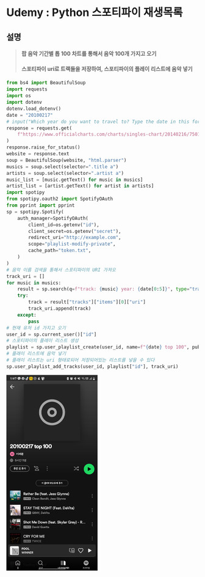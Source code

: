 # Udemy : Python 스포티파이 재생목록



## 설명

> #### 팝 음악 기간별 톱 100 차트를 통해서 음악 100개 가지고 오기
>
> #### 스포티파이 uri로 트랙들을 저장하여, 스포티파이의 플레이 리스트에 음악 넣기


```python
from bs4 import BeautifulSoup
import requests
import os
import dotenv
dotenv.load_dotenv()
date = "20100217"
# input("Which year do you want to travel to? Type the date in this format YYYYMMDD: \n")
response = requests.get(
    f"https://www.officialcharts.com/charts/singles-chart/20140216/7501/"
)
response.raise_for_status()
website = response.text
soup = BeautifulSoup(website, "html.parser")
musics = soup.select(selector=".title a")
artists = soup.select(selector=".artist a")
music_list = [music.getText() for music in musics]
artist_list = [artist.getText() for artist in artists]
import spotipy
from spotipy.oauth2 import SpotifyOAuth
from pprint import pprint
sp = spotipy.Spotify(
    auth_manager=SpotifyOAuth(
        client_id=os.getenv("id"),
        client_secret=os.getenv("secret"),
        redirect_uri="http://example.com",
        scope="playlist-modify-private",
        cache_path="token.txt",
    )
)
# 음악 이름 검색을 통해서 스포티파이의 URI 가져오
track_uri = []
for music in musics:
    result = sp.search(q=f"track: {music} year: {date[0:5]}", type="track")
    try:
        track = result["tracks"]["items"][0]["uri"]
        track_uri.append(track)
    except:
        pass
# 현재 유저 id 가지고 오기
user_id = sp.current_user()["id"]
# 스포티파이의 플레이 리스트 생성
playlist = sp.user_playlist_create(user_id, name=f"{date} top 100", public=False)
# 플래이 리스트에 음악 넣기
# 플래이 리스트는 uri 형태로되어 저장되어있는 리스트를 넣을 수 있다
sp.user_playlist_add_tracks(user_id, playlist["id"], track_uri)
```



<img src="38_Udemy_Python_스포티파이_재생목록.assets/image-20230215135209457.png" alt="image-20230215135209457" style="zoom:50%;" />